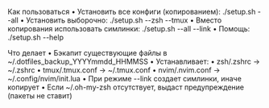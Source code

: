 Как пользоваться
•  Установить все конфиги (копированием):
  ./setup.sh --all
•  Установить выборочно:
  ./setup.sh --zsh --tmux
•  Вместо копирования использовать симлинки:
  ./setup.sh --all --link
•  Помощь:
  ./setup.sh --help

Что делает
•  Бэкапит существующие файлы в ~/.dotfiles_backup_YYYYmmdd_HHMMSS
•  Устанавливает:
•  zsh/.zshrc -> ~/.zshrc
•  tmux/.tmux.conf -> ~/.tmux.conf
•  nvim/.nvim.conf -> ~/.config/nvim/init.lua
•  При режиме  --link создает симлинки, иначе копирует
•  Если ~/.oh-my-zsh отсутствует, выдаст предупреждение (пакеты не ставит)
